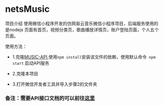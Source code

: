 # netsMusic
项目介绍
使用微信小程序开发的仿网易云音乐微信小程序项目，后端服务使用的是nodejs
页面有首页，视频分类页，歌曲播放详情页，账户登陆页面，个人五个页面。

使用方法：

- 1.克隆[MUSIC-API](https://github.com/luckyu2/MusicAPI),使用`npm install`安装该文件的依赖，使用默认命令` npm start` 启动API服务

- 2.克隆本项目

- 3.打开微信开发者工具并导入步骤2的文件夹

### 备注：需要API接口文档的可以前往[这里](https://binaryify.github.io/NeteaseCloudMusicApi/#/?id=neteasecloudmusicapi)
